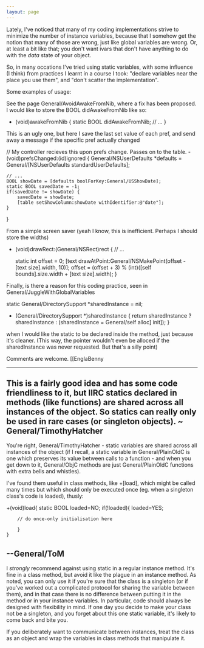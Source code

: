 ```yaml
---
layout: page
---
```




Lately, I've noticed that many of my coding implementations strive to minimize the number of instance variables, because that I somehow get the notion that many of those are wrong, just like global variables are wrong. Or, at least a bit like that; you don't want ivars that don't have anything to do with the _data_ state of your object.

So, in many occations I've tried using static variables, with some influence (I think) from practices I learnt in a course I took: "declare variables near the place you use them", and "don't scatter the implementation".

Some examples of usage:

See the page General/AvoidAwakeFromNib, where a fix has been proposed. I would like to store the BOOL didAwakeFromNib like so:
    
- (void)awakeFromNib {
    static BOOL didAwakeFromNib;
    // ...
}


This is an ugly one, but here I save the last set value of each pref, and send away a message if the specific pref actually changed
    
// My controller recieves this upon prefs change. Passes on to the table.
-(void)prefsChanged:(id)ignored {
	General/NSUserDefaults *defaults = General/[NSUserDefaults standardUserDefaults];
	
	// ...
	BOOL showDate = [defaults boolForKey:General/USShowDate];
	static BOOL savedDate = -1;
	if(savedDate != showDate) {
		savedDate = showDate;
		[table setShowColumn:showDate withIdentifier:@"date"];
	}
}


From a simple screen saver (yeah I know, this is inefficient. Perhaps I should store the widths)
    
- (void)drawRect:(General/NSRect)rect
{
	// ...
	
	static int offset = 0;
	[text drawAtPoint:General/NSMakePoint(offset - [text size].width, 10)];
	offset = (offset + 3) % (int)([self bounds].size.width + [text size].width); 
}


Finally, is there a reason for this coding practice, seen in General/JuggleWithGlobalVariables
    
static General/DirectorySupport *sharedInstance = nil;
+ (General/DirectorySupport *)sharedInstance
{
    return sharedInstance ? sharedInstance : (sharedInstance = General/self alloc] init]);
}

when I would like the static to be declared inside the method, just because it's cleaner.  (This way, the pointer wouldn't even be alloced if the sharedInstance was never requested. But that's a silly point)

Comments are welcome.
[[EnglaBenny

----
This is a fairly good idea and has some code friendliness to it, but IIRC statics declared in methods (like functions) are shared across all instances of the object. So statics can really only be used in rare cases (or singleton objects). ~ General/TimothyHatcher
----
You're right, General/TimothyHatcher - static variables are shared across all instances of the object (if I recall, a static variable in General/PlainOldC is one which preserves its value between calls to a function - and when you get down to it, General/ObjC methods are just General/PlainOldC functions with extra bells and whistles).

I've found them useful in class methods, like +[load], which might be called many times but which should only be executed once (eg. when a singleton class's code is loaded), thusly:
    
+(void)load{
	static BOOL loaded=NO;
	if(!loaded){
		loaded=YES;

		// do once-only initialisation here

		}
	}

--General/ToM
----
I *strongly* recommend against using     static in a regular instance method. It's fine in a class method, but avoid it like the plague in an instance method. As noted, you can only use it if you're sure that the class is a singleton (or if you've worked out a complicated protocol for sharing the variable between them), and in that case there is no difference between putting it in the method or in your instance variables. In particular, code should always be designed with flexibility in mind. If one day you decide to make your class not be a singleton, and you forget about this one static variable, it's likely to come back and bite you.

If you deliberately want to communicate between instances, treat the class as an object and wrap the variables in class methods that manipulate it.